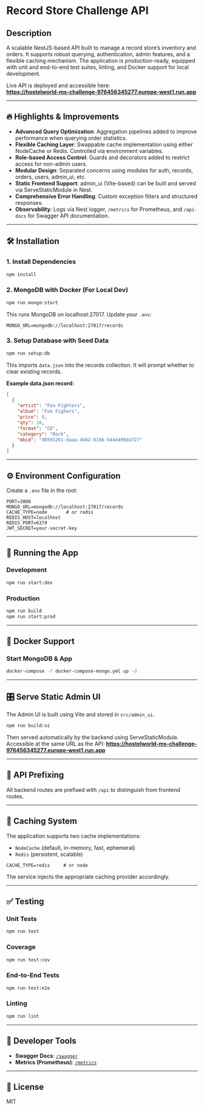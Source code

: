 # Record Store Challenge API

## Description

A scalable NestJS-based API built to manage a record store’s inventory and orders. It supports robust querying, authentication, admin features, and a flexible caching mechanism. The application is production-ready, equipped with unit and end-to-end test suites, linting, and Docker support for local development.

Live API is deployed and accessible here:  
**https://hostelworld-ms-challenge-976456345277.europe-west1.run.app**

---

## 🔥 Highlights & Improvements

- **Advanced Query Optimization**: Aggregation pipelines added to improve performance when querying order statistics.
- **Flexible Caching Layer**: Swappable cache implementation using either NodeCache or Redis. Controlled via environment variables.
- **Role-based Access Control**: Guards and decorators added to restrict access for non-admin users.
- **Modular Design**: Separated concerns using modules for auth, records, orders, users, admin_ui, etc.
- **Static Frontend Support**: admin_ui (Vite-based) can be built and served via ServeStaticModule in Nest.
- **Comprehensive Error Handling**: Custom exception filters and structured responses.
- **Observability**: Logs via Nest logger, `/metrics` for Prometheus, and `/api-docs` for Swagger API documentation.

---

## 🛠 Installation

### 1. Install Dependencies

```bash
npm install
```

### 2. MongoDB with Docker (For Local Dev)

```bash
npm run mongo:start
```

This runs MongoDB on localhost:27017. Update your `.env`:

```
MONGO_URL=mongodb://localhost:27017/records
```

### 3. Setup Database with Seed Data

```bash
npm run setup:db
```

This imports `data.json` into the records collection. It will prompt whether to clear existing records.

**Example data.json record:**

```json
[
  {
    "artist": "Foo Fighters",
    "album": "Foo Fighers",
    "price": 8,
    "qty": 10,
    "format": "CD",
    "category": "Rock",
    "mbid": "d6591261-daaa-4bb2-81b6-544e499da727"
  }
]
```

---

## ⚙️ Environment Configuration

Create a `.env` file in the root:

```env
PORT=3000
MONGO_URL=mongodb://localhost:27017/records
CACHE_TYPE=node       # or redis
REDIS_HOST=localhost
REDIS_PORT=6379
JWT_SECRET=your-secret-key
```

---

## 🚀 Running the App

### Development

```bash
npm run start:dev
```

### Production

```bash
npm run build
npm run start:prod
```

---

## 🐳 Docker Support

### Start MongoDB & App

```bash
docker-compose -f docker-compose-mongo.yml up -d
```

---

## 🎛️ Serve Static Admin UI

The Admin UI is built using Vite and stored in `src/admin_ui`.

```bash
npm run build:ui
```

Then served automatically by the backend using ServeStaticModule. Accessible at the same URL as the API:
**https://hostelworld-ms-challenge-976456345277.europe-west1.run.app**

---

## 🧩 API Prefixing

All backend routes are prefixed with `/api` to distinguish from frontend routes.

---

## 🧠 Caching System

The application supports two cache implementations:

- `NodeCache` (default, in-memory, fast, ephemeral)
- `Redis` (persistent, scalable)

```env
CACHE_TYPE=redis     # or node
```

The service injects the appropriate caching provider accordingly.

---

## ✅ Testing

### Unit Tests

```bash
npm run test
```

### Coverage

```bash
npm run test:cov
```

### End-to-End Tests

```bash
npm run test:e2e
```

### Linting

```bash
npm run lint
```

---

## 🧪 Developer Tools

- **Swagger Docs**: [`/swagger`](https://hostelworld-ms-challenge-976456345277.europe-west1.run.app/swagger)
- **Metrics (Prometheus)**: [`/metrics`](https://hostelworld-ms-challenge-976456345277.europe-west1.run.app/metrics)

---

## 📄 License

MIT
